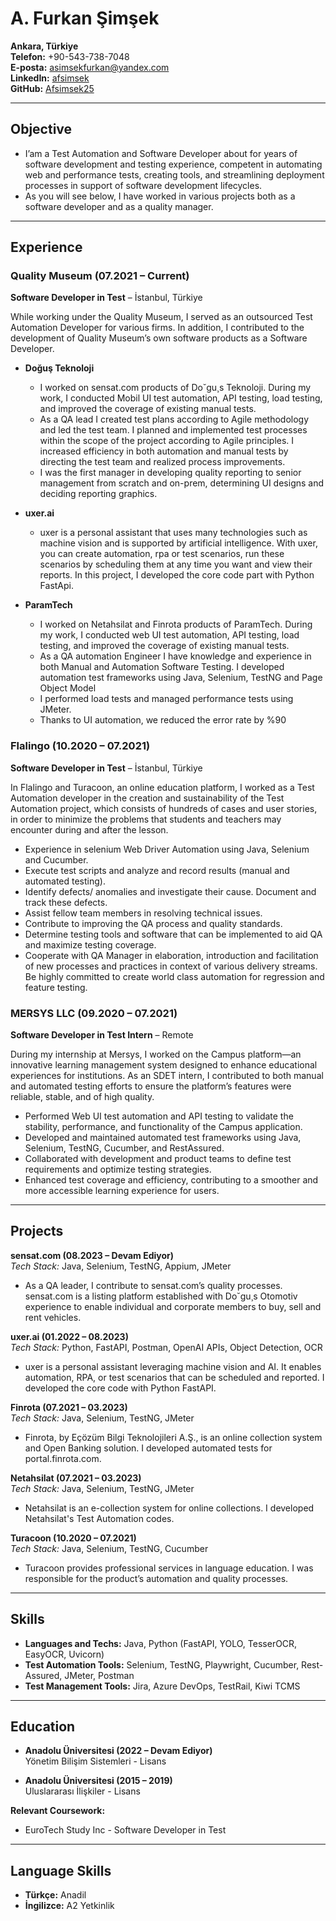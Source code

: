 # A. Furkan Şimşek

**Ankara, Türkiye**  
**Telefon:** +90-543-738-7048  
**E-posta:** [asimsekfurkan@yandex.com](mailto:asimsekfurkan@yandex.com)  
**LinkedIn:** [afsimsek](https://www.linkedin.com/in/afsimsek/)  
**GitHub:** [Afsimsek25](https://github.com/Afsimsek25)

---

## Objective

- I’am a Test Automation and Software Developer about for years of software development and testing experience,
competent in automating web and performance tests, creating tools, and streamlining deployment processes in support
of software development lifecycles.
- As you will see below, I have worked in various projects both as a software developer and as a quality manager.

---

## Experience

### Quality Museum (07.2021 – Current)
**Software Developer in Test** – İstanbul, Türkiye

While working under the Quality Museum, I served as an outsourced Test Automation Developer for various firms. In
addition, I contributed to the development of Quality Museum’s own software products as a Software Developer.

- **Doğuş Teknoloji**
  - I worked on sensat.com products of Do˘gu¸s Teknoloji. During my work, I conducted Mobil UI test automation, API
testing, load testing, and improved the coverage of existing manual tests.
  - As a QA lead I created test plans according to Agile methodology and led the test team. I planned and implemented
test processes within the scope of the project according to Agile principles. I increased efficiency in both automation
and manual tests by directing the test team and realized process improvements.
  - I was the first manager in developing quality reporting to senior management from scratch and on-prem,
determining UI designs and deciding reporting graphics.

- **uxer.ai**
  - uxer is a personal assistant that uses many technologies such as machine vision and is supported by artificial
intelligence. With uxer, you can create automation, rpa or test scenarios, run these scenarios by scheduling them at
any time you want and view their reports. In this project, I developed the core code part with Python FastApi.

- **ParamTech**
  - I worked on Netahsilat and Finrota products of ParamTech. During my work, I conducted web UI test automation,
API testing, load testing, and improved the coverage of existing manual tests.
  - As a QA automation Engineer I have knowledge and experience in both Manual and Automation Software Testing. I
developed automation test frameworks using Java, Selenium, TestNG and Page Object Model
  - I performed load tests and managed performance tests using JMeter.
  - Thanks to UI automation, we reduced the error rate by %90

### Flalingo (10.2020 – 07.2021)
**Software Developer in Test** – İstanbul, Türkiye

In Flalingo and Turacoon, an online education platform, I worked as a Test Automation developer in the creation and sustainability of the Test Automation project, which consists of hundreds of cases and user stories, in order to minimize the problems that students and teachers may encounter during and after the lesson.

- Experience in selenium Web Driver Automation using Java, Selenium and Cucumber.
- Execute test scripts and analyze and record results (manual and automated testing).
- Identify defects/ anomalies and investigate their cause. Document and track these defects.
- Assist fellow team members in resolving technical issues.
- Contribute to improving the QA process and quality standards.
- Determine testing tools and software that can be implemented to aid QA and maximize testing coverage.
- Cooperate with QA Manager in elaboration, introduction and facilitation of new processes and practices in context of
various delivery streams. Be highly committed to create world class automation for regression and feature testing.


### MERSYS LLC (09.2020 – 07.2021)
**Software Developer in Test Intern** – Remote

During my internship at Mersys, I worked on the Campus platform—an innovative learning management system designed to enhance educational experiences for institutions. As an SDET intern, I contributed to both manual and automated testing efforts to ensure the platform’s features were reliable, stable, and of high quality.
- Performed Web UI test automation and API testing to validate the stability, performance, and functionality of the Campus application.
- Developed and maintained automated test frameworks using Java, Selenium, TestNG, Cucumber, and RestAssured.
-  Collaborated with development and product teams to define test requirements and optimize testing strategies.
- Enhanced test coverage and efficiency, contributing to a smoother and more accessible learning experience for users.

---

## Projects

**sensat.com (08.2023 – Devam Ediyor)**  
*Tech Stack:* Java, Selenium, TestNG, Appium, JMeter  
- As a QA leader, I contribute to sensat.com’s quality processes. sensat.com is a listing platform established with Do˘gu¸s
Otomotiv experience to enable individual and corporate members to buy, sell and rent vehicles.

**uxer.ai (01.2022 – 08.2023)**  
*Tech Stack:* Python, FastAPI, Postman, OpenAI APIs, Object Detection, OCR  
- uxer is a personal assistant leveraging machine vision and AI. It enables automation, RPA, or test scenarios that can be scheduled and reported. I developed the core code with Python FastAPI.

**Finrota (07.2021 – 03.2023)**  
*Tech Stack:* Java, Selenium, TestNG, JMeter  
- Finrota, by Eçözüm Bilgi Teknolojileri A.Ş., is an online collection system and Open Banking solution. I developed automated tests for portal.finrota.com.

**Netahsilat (07.2021 – 03.2023)**  
*Tech Stack:* Java, Selenium, TestNG, JMeter  
- Netahsilat is an e-collection system for online collections. I developed Netahsilat's Test Automation codes.

**Turacoon (10.2020 – 07.2021)**  
*Tech Stack:* Java, Selenium, TestNG, Cucumber  
- Turacoon provides professional services in language education. I was responsible for the product’s automation and quality processes.

---

## Skills

- **Languages and Techs:** Java, Python (FastAPI, YOLO, TesserOCR, EasyOCR, Uvicorn)  
- **Test Automation Tools:** Selenium, TestNG, Playwright, Cucumber, Rest-Assured, JMeter, Postman  
- **Test Management Tools:** Jira, Azure DevOps, TestRail, Kiwi TCMS

---

## Education

- **Anadolu Üniversitesi (2022 – Devam Ediyor)**  
  Yönetim Bilişim Sistemleri - Lisans

- **Anadolu Üniversitesi (2015 – 2019)**  
  Uluslararası İlişkiler - Lisans

**Relevant Coursework:**  
- EuroTech Study Inc - Software Developer in Test

---

## Language Skills

- **Türkçe:** Anadil  
- **İngilizce:** A2 Yetkinlik
